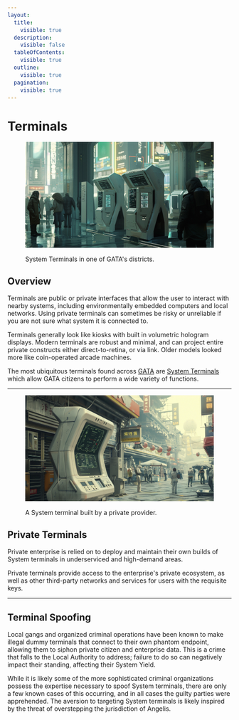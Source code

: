 ```yaml
---
layout:
  title:
    visible: true
  description:
    visible: false
  tableOfContents:
    visible: true
  outline:
    visible: true
  pagination:
    visible: true
---
```


# Terminals

<figure><img src="../../.gitbook/assets/nomoney420_a_sci_fi_terminal_in_a_public_place_shaped_like_an_A_8c2b2d98-edec-44f3-a850-8d3a12d5ae5a.png" alt=""><figcaption><p>System Terminals in one of GATA's districts.</p></figcaption></figure>

## Overview

Terminals are public or private interfaces that allow the user to interact with nearby systems, including environmentally embedded computers and local networks. Using private terminals can sometimes be risky or unreliable if you are not sure what system it is connected to.

Terminals generally look like kiosks with built in volumetric hologram displays. Modern terminals are robust and minimal, and can project entire private constructs either direct-to-retina, or via link. Older models looked more like coin-operated arcade machines.

The most ubiquitous terminals found across [GATA](../gata/) are [System Terminals](../gata/politics/the-system.md#system-terminals) which allow GATA citizens to perform a wide variety of functions.

***

<figure><img src="../../.gitbook/assets/nomoney420_a_sci_fi_terminal_in_a_public_place_shaped_like_an_A_10345964-f958-4690-b87b-d4f1d9cb7f45.png" alt="" width="563"><figcaption><p>A System terminal built by a private provider.</p></figcaption></figure>

## Private Terminals

Private enterprise is relied on to deploy and maintain their own builds of System terminals in underserviced and high-demand areas.&#x20;

Private terminals provide access to the enterprise's private ecosystem, as well as other third-party networks and services for users with the requisite keys.

***

## Terminal Spoofing

Local gangs and organized criminal operations have been known to make illegal dummy terminals that connect to their own phantom endpoint, allowing them to siphon private citizen and enterprise data. This is a crime that falls to the Local Authority to address; failure to do so can negatively impact their standing, affecting their System Yield.

While it is likely some of the more sophisticated criminal organizations possess the expertise necessary to spoof System terminals, there are only a few known cases of this occurring, and in all cases the guilty parties were apprehended. The aversion to targeting System terminals is likely inspired by the threat of overstepping the jurisdiction of Angelis.
